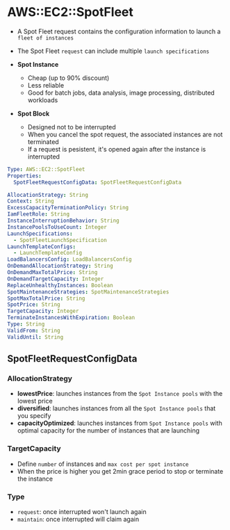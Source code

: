 # AWS::EC2::SpotFleet

- A Spot Fleet request contains the configuration information to launch a `fleet of instances`
- The Spot Fleet `request` can include multiple `launch specifications`

- **Spot Instance**
  - Cheap (up to 90% discount)
  - Less reliable
  - Good for batch jobs, data analysis, image processing, distributed workloads
- **Spot Block**
  - Designed not to be interrupted
  - When you cancel the spot request, the associated instances are not terminated
  - If a request is pesistent, it's opened again after the instance is interrupted

```yaml
Type: AWS::EC2::SpotFleet
Properties:
  SpotFleetRequestConfigData: SpotFleetRequestConfigData
```

```yaml
AllocationStrategy: String
Context: String
ExcessCapacityTerminationPolicy: String
IamFleetRole: String
InstanceInterruptionBehavior: String
InstancePoolsToUseCount: Integer
LaunchSpecifications:
  - SpotFleetLaunchSpecification
LaunchTemplateConfigs:
  - LaunchTemplateConfig
LoadBalancersConfig: LoadBalancersConfig
OnDemandAllocationStrategy: String
OnDemandMaxTotalPrice: String
OnDemandTargetCapacity: Integer
ReplaceUnhealthyInstances: Boolean
SpotMaintenanceStrategies: SpotMaintenanceStrategies
SpotMaxTotalPrice: String
SpotPrice: String
TargetCapacity: Integer
TerminateInstancesWithExpiration: Boolean
Type: String
ValidFrom: String
ValidUntil: String
```

## SpotFleetRequestConfigData

### AllocationStrategy

- **lowestPrice**: launches instances from the `Spot Instance pools` with the lowest price
- **diversified**: launches instances from all the `Spot Instance pools` that you specify
- **capacityOptimized**: launches instances from `Spot Instance pools` with optimal capacity for the number of instances that are launching

### TargetCapacity

- Define `number` of instances and `max cost per spot instance`
- When the price is higher you get 2min grace period to stop or terminate the instance

### Type

- `request`: once interrupted won't launch again
- `maintain`: once interrupted will claim again
